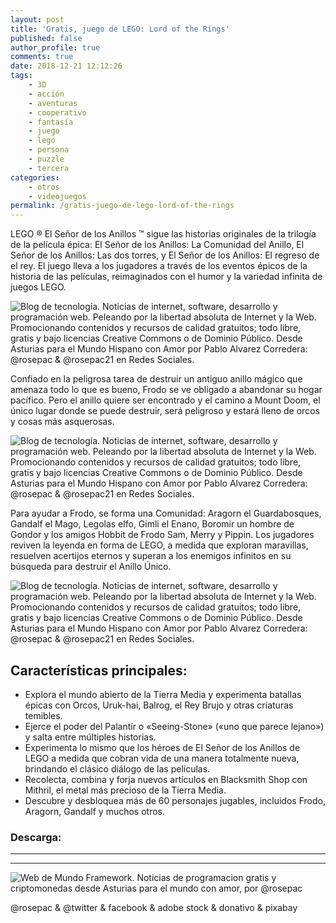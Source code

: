 ```yaml
---
layout: post
title: 'Gratis, juego de LEGO: Lord of the Rings'
published: false
author_profile: true
comments: true
date: 2018-12-21 12:12:26
tags:
    - 3D
    - acción
    - aventuras
    - cooperativo
    - fantasía
    - juego
    - lego
    - persona
    - puzzle
    - tercera
categories:
    - otros
    - videojuegos
permalink: /gratis-juego-de-lego-lord-of-the-rings
---
```

LEGO ® El Señor de los Anillos &#x2122; sigue las historias originales de la trilogía de la película épica: El Señor de los Anillos: La Comunidad del Anillo, El Señor de los Anillos: Las dos torres, y El Señor de los Anillos: El regreso de el rey. El juego lleva a los jugadores a través de los eventos épicos de la historia de las películas, reimaginados con el humor y la variedad infinita de juegos LEGO.

![Blog de tecnología. Noticias de internet, software, desarrollo y programación web. Peleando por la libertad absoluta de Internet y la Web. Promocionando contenidos y recursos de calidad gratuitos; todo libre, gratis y bajo licencias Creative Commons o de Dominio Público. Desde Asturias para el Mundo Hispano con Amor por Pablo Alvarez Corredera: @rosepac &  @rosepac21 en Redes Sociales.][1]

Confiado en la peligrosa tarea de destruir un antiguo anillo mágico que amenaza todo lo que es bueno, Frodo se ve obligado a abandonar su hogar pacífico. Pero el anillo quiere ser encontrado y el camino a Mount Doom, el único lugar donde se puede destruir, será peligroso y estará lleno de orcos y cosas más asquerosas.

![Blog de tecnología. Noticias de internet, software, desarrollo y programación web. Peleando por la libertad absoluta de Internet y la Web. Promocionando contenidos y recursos de calidad gratuitos; todo libre, gratis y bajo licencias Creative Commons o de Dominio Público. Desde Asturias para el Mundo Hispano con Amor por Pablo Alvarez Corredera: @rosepac &  @rosepac21 en Redes Sociales.][2]

Para ayudar a Frodo, se forma una Comunidad: Aragorn el Guardabosques, Gandalf el Mago, Legolas elfo, Gimli el Enano, Boromir un hombre de Gondor y los amigos Hobbit de Frodo Sam, Merry y Pippin. Los jugadores reviven la leyenda en forma de LEGO, a medida que exploran maravillas, resuelven acertijos eternos y superan a los enemigos infinitos en su búsqueda para destruir el Anillo Único.

![Blog de tecnología. Noticias de internet, software, desarrollo y programación web. Peleando por la libertad absoluta de Internet y la Web. Promocionando contenidos y recursos de calidad gratuitos; todo libre, gratis y bajo licencias Creative Commons o de Dominio Público. Desde Asturias para el Mundo Hispano con Amor por Pablo Alvarez Corredera: @rosepac &  @rosepac21 en Redes Sociales.][3]

## Características principales:

  * Explora el mundo abierto de la Tierra Media y experimenta batallas épicas con Orcos, Uruk-hai, Balrog, el Rey Brujo y otras criaturas temibles.
  * Ejerce el poder del Palantír o &#171;Seeing-Stone&#187; (&#171;uno que parece lejano&#187;) y salta entre múltiples historias.
  * Experimenta lo mismo que los héroes de El Señor de los Anillos de LEGO a medida que cobran vida de una manera totalmente nueva, brindando el clásico diálogo de las películas.
  * Recolecta, combina y forja nuevos artículos en Blacksmith Shop con Mithril, el metal más precioso de la Tierra Media.
  * Descubre y desbloquea más de 60 personajes jugables, incluidos Frodo, Aragorn, Gandalf y muchos otros.



### Descarga: 

* * *


   


* * *


  


![Web de Mundo Framework. Noticias de programacion gratis y criptomonedas desde Asturias para el mundo con amor, por @rosepac][4]


  @rosepac & @twitter & facebook & adobe stock & donativo & pixabay


 [1]: https://i.ibb.co/BwYM4f1/lego-senor-anillos.jpg
 [2]: https://i.ibb.co/PjVS84X/maxresdefault-1.jpg
 [3]: https://i.ibb.co/C128gFH/maxresdefault.jpg
 [4]: https://image.ibb.co/iTckvT/mundo-framework-1350x167-steemit.png